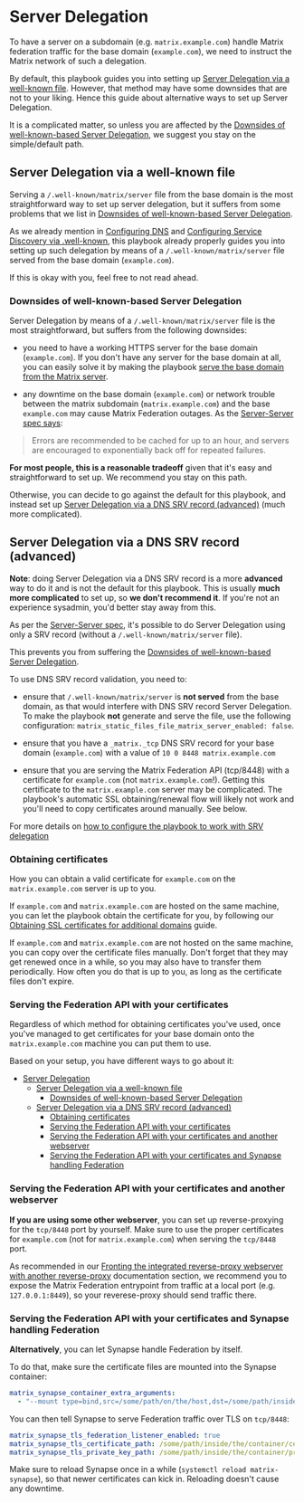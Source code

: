 # Server Delegation

To have a server on a subdomain (e.g. `matrix.example.com`) handle Matrix federation traffic for the base domain (`example.com`), we need to instruct the Matrix network of such a delegation.

By default, this playbook guides you into setting up [Server Delegation via a well-known file](#server-delegation-via-a-well-known-file).
However, that method may have some downsides that are not to your liking. Hence this guide about alternative ways to set up Server Delegation.

It is a complicated matter, so unless you are affected by the [Downsides of well-known-based Server Delegation](#downsides-of-well-known-based-server-delegation), we suggest you stay on the simple/default path.


## Server Delegation via a well-known file

Serving a `/.well-known/matrix/server` file from the base domain is the most straightforward way to set up server delegation, but it suffers from some problems that we list in [Downsides of well-known-based Server Delegation](#downsides-of-well-known-based-server-delegation).

As we already mention in [Configuring DNS](configuring-dns.md) and [Configuring Service Discovery via .well-known](configuring-well-known.md),
this playbook already properly guides you into setting up such delegation by means of a `/.well-known/matrix/server` file served from the base domain (`example.com`).

If this is okay with you, feel free to not read ahead.


### Downsides of well-known-based Server Delegation

Server Delegation by means of a `/.well-known/matrix/server` file is the most straightforward, but suffers from the following downsides:

- you need to have a working HTTPS server for the base domain (`example.com`). If you don't have any server for the base domain at all, you can easily solve it by making the playbook [serve the base domain from the Matrix server](configuring-playbook-base-domain-serving.md).

- any downtime on the base domain (`example.com`) or network trouble between the matrix subdomain (`matrix.example.com`) and the base `example.com` may cause Matrix Federation outages. As the [Server-Server spec says](https://matrix.org/docs/spec/server_server/r0.1.0.html#server-discovery):

> Errors are recommended to be cached for up to an hour, and servers are encouraged to exponentially back off for repeated failures.

**For most people, this is a reasonable tradeoff** given that it's easy and straightforward to set up. We recommend you stay on this path.

Otherwise, you can decide to go against the default for this playbook, and instead set up [Server Delegation via a DNS SRV record (advanced)](#server-delegation-via-a-dns-srv-record-advanced) (much more complicated).


## Server Delegation via a DNS SRV record (advanced)

**Note**: doing Server Delegation via a DNS SRV record is a more **advanced** way to do it and is not the default for this playbook. This is usually **much more complicated** to set up, so **we don't recommend it**. If you're not an experience sysadmin, you'd better stay away from this.

As per the [Server-Server spec](https://matrix.org/docs/spec/server_server/r0.1.0.html#server-discovery), it's possible to do Server Delegation using only a SRV record (without a `/.well-known/matrix/server` file).

This prevents you from suffering the [Downsides of well-known-based Server Delegation](#downsides-of-well-known-based-server-delegation).

To use DNS SRV record validation, you need to:

- ensure that `/.well-known/matrix/server` is **not served** from the base domain, as that would interfere with DNS SRV record Server Delegation. To make the playbook **not** generate and serve the file, use the following configuration: `matrix_static_files_file_matrix_server_enabled: false`.

- ensure that you have a `_matrix._tcp` DNS SRV record for your base domain (`example.com`) with a value of `10 0 8448 matrix.example.com`

- ensure that you are serving the Matrix Federation API (tcp/8448) with a certificate for `example.com` (not `matrix.example.com`!). Getting this certificate to the `matrix.example.com` server may be complicated. The playbook's automatic SSL obtaining/renewal flow will likely not work and you'll need to copy certificates around manually. See below.

For more details on [how to configure the playbook to work with SRV delegation](howto-srv-server-delegation.md)

### Obtaining certificates

How you can obtain a valid certificate for `example.com` on the `matrix.example.com` server is up to you.

If `example.com` and `matrix.example.com` are hosted on the same machine, you can let the playbook obtain the certificate for you, by following our [Obtaining SSL certificates for additional domains](configuring-playbook-ssl-certificates.md#obtaining-ssl-certificates-for-additional-domains) guide.

If `example.com` and `matrix.example.com` are not hosted on the same machine, you can copy over the certificate files manually.
Don't forget that they may get renewed once in a while, so you may also have to transfer them periodically. How often you do that is up to you, as long as the certificate files don't expire.


### Serving the Federation API with your certificates

Regardless of which method for obtaining certificates you've used, once you've managed to get certificates for your base domain onto the `matrix.example.com` machine you can put them to use.

Based on your setup, you have different ways to go about it:

- [Server Delegation](#server-delegation)
	- [Server Delegation via a well-known file](#server-delegation-via-a-well-known-file)
		- [Downsides of well-known-based Server Delegation](#downsides-of-well-known-based-server-delegation)
	- [Server Delegation via a DNS SRV record (advanced)](#server-delegation-via-a-dns-srv-record-advanced)
		- [Obtaining certificates](#obtaining-certificates)
		- [Serving the Federation API with your certificates](#serving-the-federation-api-with-your-certificates)
		- [Serving the Federation API with your certificates and another webserver](#serving-the-federation-api-with-your-certificates-and-another-webserver)
		- [Serving the Federation API with your certificates and Synapse handling Federation](#serving-the-federation-api-with-your-certificates-and-synapse-handling-federation)




### Serving the Federation API with your certificates and another webserver

**If you are using some other webserver**, you can set up reverse-proxying for the `tcp/8448` port by yourself.
Make sure to use the proper certificates for `example.com` (not for `matrix.example.com`) when serving the `tcp/8448` port.

As recommended in our [Fronting the integrated reverse-proxy webserver with another reverse-proxy](./configuring-playbook-own-webserver.md#fronting-the-integrated-reverse-proxy-webserver-with-another-reverse-proxy) documentation section, we recommend you to expose the Matrix Federation entrypoint from traffic at a local port (e.g. `127.0.0.1:8449`), so your reverese-proxy should send traffic there.

### Serving the Federation API with your certificates and Synapse handling Federation

**Alternatively**, you can let Synapse handle Federation by itself.

To do that, make sure the certificate files are mounted into the Synapse container:

```yaml
matrix_synapse_container_extra_arguments:
  - "--mount type=bind,src=/some/path/on/the/host,dst=/some/path/inside/the/container,ro"
```

You can then tell Synapse to serve Federation traffic over TLS on `tcp/8448`:

```yaml
matrix_synapse_tls_federation_listener_enabled: true
matrix_synapse_tls_certificate_path: /some/path/inside/the/container/certificate.crt
matrix_synapse_tls_private_key_path: /some/path/inside/the/container/private.key
```

Make sure to reload Synapse once in a while (`systemctl reload matrix-synapse`), so that newer certificates can kick in.
Reloading doesn't cause any downtime.
